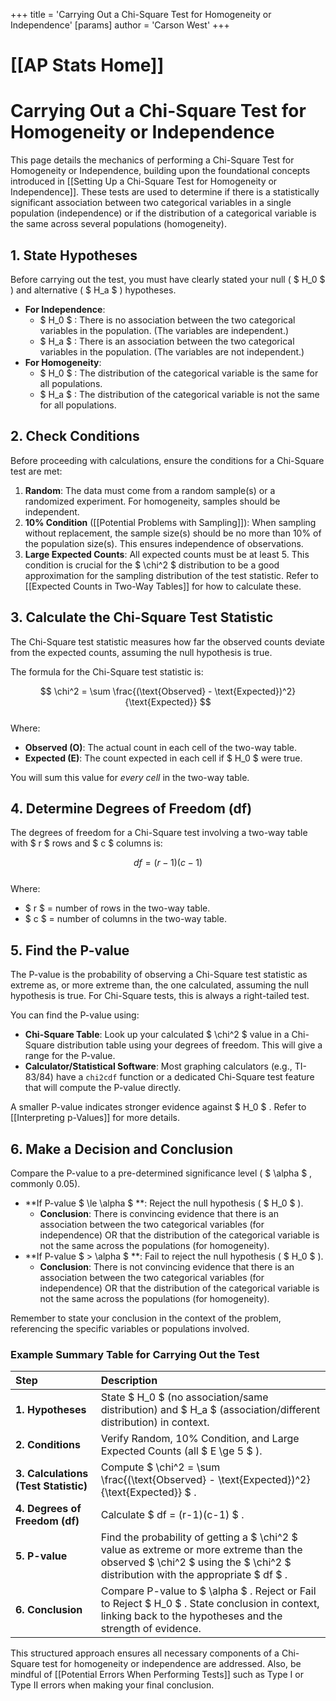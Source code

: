 +++
 title = 'Carrying Out a Chi-Square Test for Homogeneity or Independence'
[params]
	author = 'Carson West'
+++
# [[AP Stats Home]]
# Carrying Out a Chi-Square Test for Homogeneity or Independence

This page details the mechanics of performing a Chi-Square Test for Homogeneity or Independence, building upon the foundational concepts introduced in [[Setting Up a Chi-Square Test for Homogeneity or Independence]]. These tests are used to determine if there is a statistically significant association between two categorical variables in a single population (independence) or if the distribution of a categorical variable is the same across several populations (homogeneity).

## 1. State Hypotheses

Before carrying out the test, you must have clearly stated your null ( $ H_0 $ ) and alternative ( $ H_a $ ) hypotheses.
*   **For Independence**:
    *    $ H_0 $ : There is no association between the two categorical variables in the population. (The variables are independent.)
    *    $ H_a $ : There is an association between the two categorical variables in the population. (The variables are not independent.)
*   **For Homogeneity**:
    *    $ H_0 $ : The distribution of the categorical variable is the same for all populations.
    *    $ H_a $ : The distribution of the categorical variable is not the same for all populations.

## 2. Check Conditions

Before proceeding with calculations, ensure the conditions for a Chi-Square test are met:

1.  **Random**: The data must come from a random sample(s) or a randomized experiment. For homogeneity, samples should be independent.
2.  **10% Condition** ([[Potential Problems with Sampling]]): When sampling without replacement, the sample size(s) should be no more than 10% of the population size(s). This ensures independence of observations.
3.  **Large Expected Counts**: All expected counts must be at least 5. This condition is crucial for the  $ \chi^2 $  distribution to be a good approximation for the sampling distribution of the test statistic. Refer to [[Expected Counts in Two-Way Tables]] for how to calculate these.

## 3. Calculate the Chi-Square Test Statistic

The Chi-Square test statistic measures how far the observed counts deviate from the expected counts, assuming the null hypothesis is true.

The formula for the Chi-Square test statistic is:

 $$  \chi^2 = \sum \frac{(\text{Observed} - \text{Expected})^2}{\text{Expected}}
 $$  
Where:
*   **Observed (O)**: The actual count in each cell of the two-way table.
*   **Expected (E)**: The count expected in each cell if  $ H_0 $  were true.

You will sum this value for *every cell* in the two-way table.

## 4. Determine Degrees of Freedom (df)

The degrees of freedom for a Chi-Square test involving a two-way table with  $ r $  rows and  $ c $  columns is:

 $$  df = (r-1)(c-1)
 $$  
Where:
*    $ r $  = number of rows in the two-way table.
*    $ c $  = number of columns in the two-way table.

## 5. Find the P-value

The P-value is the probability of observing a Chi-Square test statistic as extreme as, or more extreme than, the one calculated, assuming the null hypothesis is true. For Chi-Square tests, this is always a right-tailed test.

You can find the P-value using:
*   **Chi-Square Table**: Look up your calculated  $ \chi^2 $  value in a Chi-Square distribution table using your degrees of freedom. This will give a range for the P-value.
*   **Calculator/Statistical Software**: Most graphing calculators (e.g., TI-83/84) have a `chi2cdf` function or a dedicated Chi-Square test feature that will compute the P-value directly.

A smaller P-value indicates stronger evidence against  $ H_0 $ . Refer to [[Interpreting p-Values]] for more details.

## 6. Make a Decision and Conclusion

Compare the P-value to a pre-determined significance level ( $ \alpha $ , commonly 0.05).

*   **If P-value  $ \le \alpha $ **: Reject the null hypothesis ( $ H_0 $ ).
    *   **Conclusion**: There is convincing evidence that there is an association between the two categorical variables (for independence) OR that the distribution of the categorical variable is not the same across the populations (for homogeneity).
*   **If P-value  $ > \alpha $ **: Fail to reject the null hypothesis ( $ H_0 $ ).
    *   **Conclusion**: There is not convincing evidence that there is an association between the two categorical variables (for independence) OR that the distribution of the categorical variable is not the same across the populations (for homogeneity).

Remember to state your conclusion in the context of the problem, referencing the specific variables or populations involved.

### Example Summary Table for Carrying Out the Test

| Step                               | Description                                                                                                                                                                             |
| :--------------------------------- | :-------------------------------------------------------------------------------------------------------------------------------------------------------------------------------------- |
| **1. Hypotheses**                  | State  $ H_0 $  (no association/same distribution) and  $ H_a $  (association/different distribution) in context.                                                                              |
| **2. Conditions**                  | Verify Random, 10% Condition, and Large Expected Counts (all  $ E \ge 5 $ ).                                                                                                              |
| **3. Calculations (Test Statistic)** | Compute  $ \chi^2 = \sum \frac{(\text{Observed} - \text{Expected})^2}{\text{Expected}} $ .                                                                                                 |
| **4. Degrees of Freedom (df)**     | Calculate  $ df = (r-1)(c-1) $ .                                                                                                                                                            |
| **5. P-value**                     | Find the probability of getting a  $ \chi^2 $  value as extreme or more extreme than the observed  $ \chi^2 $  using the  $ \chi^2 $  distribution with the appropriate  $ df $ .                         |
| **6. Conclusion**                  | Compare P-value to  $ \alpha $ . Reject or Fail to Reject  $ H_0 $ . State conclusion in context, linking back to the hypotheses and the strength of evidence.                                  |

This structured approach ensures all necessary components of a Chi-Square test for homogeneity or independence are addressed. Also, be mindful of [[Potential Errors When Performing Tests]] such as Type I or Type II errors when making your final conclusion.